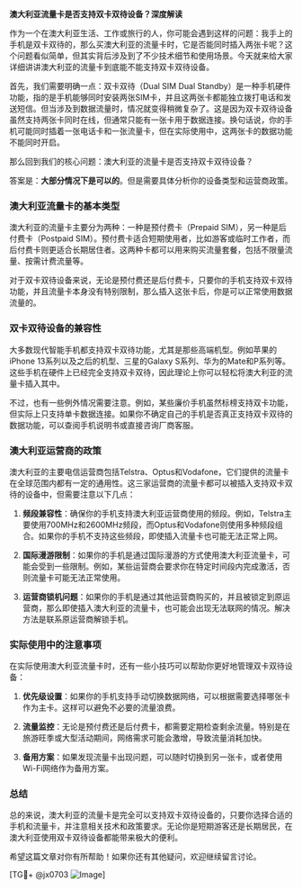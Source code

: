 **澳大利亚流量卡是否支持双卡双待设备？深度解读**

作为一个在澳大利亚生活、工作或旅行的人，你可能会遇到这样的问题：我手上的手机是双卡双待的，那么买澳大利亚的流量卡时，它是否能同时插入两张卡呢？这个问题看似简单，但其实背后涉及到了不少技术细节和使用场景。今天就来给大家详细讲讲澳大利亚的流量卡到底能不能支持双卡双待设备。

首先，我们需要明确一点：双卡双待（Dual SIM Dual Standby）是一种手机硬件功能，指的是手机能够同时安装两张SIM卡，并且这两张卡都能独立拨打电话和发送短信。但当涉及到数据流量时，情况就变得稍微复杂了。这是因为双卡双待设备虽然支持两张卡同时在线，但通常只能有一张卡用于数据连接。换句话说，你的手机可能同时插着一张电话卡和一张流量卡，但在实际使用中，这两张卡的数据功能不能同时开启。

那么回到我们的核心问题：澳大利亚的流量卡是否支持双卡双待设备？

答案是：**大部分情况下是可以的**。但是需要具体分析你的设备类型和运营商政策。

### **澳大利亚流量卡的基本类型**
澳大利亚的流量卡主要分为两种：一种是预付费卡（Prepaid SIM），另一种是后付费卡（Postpaid SIM）。预付费卡适合短期使用者，比如游客或临时工作者，而后付费卡则更适合长期居住者。这两种卡都可以用来购买流量套餐，包括不限量流量、按需计费流量等。

对于双卡双待设备来说，无论是预付费还是后付费卡，只要你的手机支持双卡双待功能，并且流量卡本身没有特别限制，那么插入这张卡后，你是可以正常使用数据流量的。

### **双卡双待设备的兼容性**
大多数现代智能手机都支持双卡双待功能，尤其是那些高端机型。例如苹果的iPhone 13系列以及之后的机型、三星的Galaxy S系列、华为的Mate和P系列等。这些手机在硬件上已经完全支持双卡双待，因此理论上你可以轻松将澳大利亚的流量卡插入其中。

不过，也有一些例外情况需要注意。例如，某些廉价手机虽然标榜支持双卡功能，但实际上只支持单卡数据连接。如果你不确定自己的手机是否真正支持双卡双待的数据功能，可以查阅手机说明书或直接咨询厂商客服。

### **澳大利亚运营商的政策**
澳大利亚的主要电信运营商包括Telstra、Optus和Vodafone，它们提供的流量卡在全球范围内都有一定的通用性。这三家运营商的流量卡都可以被插入支持双卡双待的设备中，但需要注意以下几点：

1. **频段兼容性**：确保你的手机支持澳大利亚运营商使用的频段。例如，Telstra主要使用700MHz和2600MHz频段，而Optus和Vodafone则使用多种频段组合。如果你的手机不支持这些频段，即使插入流量卡也可能无法正常上网。
   
2. **国际漫游限制**：如果你的手机是通过国际漫游的方式使用澳大利亚流量卡，可能会受到一些限制。例如，某些运营商会要求你在特定时间段内完成激活，否则流量卡可能无法正常使用。

3. **运营商锁机问题**：如果你的手机是通过其他运营商购买的，并且被锁定到原运营商，那么即使插入澳大利亚的流量卡，也可能会出现无法联网的情况。解决方法是联系原运营商解锁手机。

### **实际使用中的注意事项**
在实际使用澳大利亚流量卡时，还有一些小技巧可以帮助你更好地管理双卡双待设备：

1. **优先级设置**：如果你的手机支持手动切换数据网络，可以根据需要选择哪张卡作为主卡。这样可以避免不必要的流量浪费。
   
2. **流量监控**：无论是预付费还是后付费卡，都需要定期检查剩余流量。特别是在旅游旺季或大型活动期间，网络需求可能会激增，导致流量消耗加快。

3. **备用方案**：如果发现流量卡出现问题，可以随时切换到另一张卡，或者使用Wi-Fi网络作为备用方案。

### **总结**
总的来说，澳大利亚的流量卡是完全可以支持双卡双待设备的，只要你选择合适的手机和流量卡，并注意相关技术和政策要求。无论你是短期游客还是长期居民，在澳大利亚使用双卡双待设备都能带来极大的便利。

希望这篇文章对你有所帮助！如果你还有其他疑问，欢迎继续留言讨论。

[TG💪+ @jx0703 ![Image](https://github.com/user-attachments/assets/dbca1d08-cadb-493c-b0ec-ad6f7a83f270)]